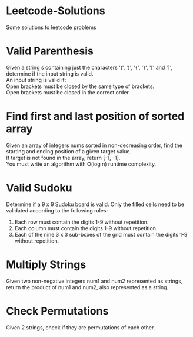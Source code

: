 # Leetcode-Solutions
Some solutions to leetcode problems 

# Valid Parenthesis
Given a string s containing just the characters '(', ')', '{', '}', '[' and ']', determine if the input string is valid. </br>
An input string is valid if: </br>
Open brackets must be closed by the same type of brackets. </br>
Open brackets must be closed in the correct order. </br>

# Find first and last position of sorted array
Given an array of integers nums sorted in non-decreasing order, find the starting and ending position of a given target value. </br>
If target is not found in the array, return [-1, -1]. </br>
You must write an algorithm with O(log n) runtime complexity. </br>

# Valid Sudoku
Determine if a 9 x 9 Sudoku board is valid. Only the filled cells need to be validated according to the following rules: </br>
1. Each row must contain the digits 1-9 without repetition. </br>
2. Each column must contain the digits 1-9 without repetition. </br>
3. Each of the nine 3 x 3 sub-boxes of the grid must contain the digits 1-9 without repetition. </br>

# Multiply Strings
Given two non-negative integers num1 and num2 represented as strings, return the product of num1 and num2, also represented as a string. </br>

# Check Permutations
Given 2 strings, check if they are permutations of each other.  </br>

